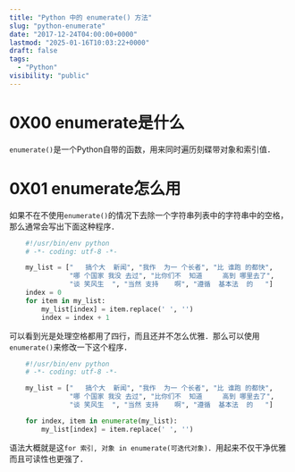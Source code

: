 ```yaml
---
title: "Python 中的 enumerate() 方法"
slug: "python-enumerate"
date: "2017-12-24T04:00:00+0000"
lastmod: "2025-01-16T10:03:22+0000"
draft: false
tags:
  - "Python"
visibility: "public"
---
```

# 0X00 enumerate是什么

`enumerate()`是一个Python自带的函数，用来同时遍历刻碟带对象和索引值．

# 0X01 enumerate怎么用

如果不在不使用`enumerate()`的情况下去除一个字符串列表中的字符串中的空格，那么通常会写出下面这种程序．

```python
    #!/usr/bin/env python
    # -*- coding: utf-8 -*-

    my_list = ["   搞个大  新闻", "我作  为一 个长者", "比 谁跑 的都快",
               "哪 个国家 我没 去过", "比你们不  知道     高到 哪里去了",
               "谈 笑风生  ", "当然 支持    啊", "遵循  基本法  的   "]
    index = 0
    for item in my_list:
        my_list[index] = item.replace(' ', '')
        index = index + 1
```

可以看到光是处理空格都用了四行，而且还并不怎么优雅．那么可以使用`enumerate()`来修改一下这个程序．

```python
    #!/usr/bin/env python
    # -*- coding: utf-8 -*-

    my_list = ["   搞个大  新闻", "我作  为一 个长者", "比 谁跑 的都快",
               "哪 个国家 我没 去过", "比你们不  知道     高到 哪里去了",
               "谈 笑风生  ", "当然 支持    啊", "遵循  基本法  的   "]

    for index, item in enumerate(my_list):
        my_list[index] = item.replace(' ', '')
```

语法大概就是这`for 索引, 对象 in enumerate(可迭代对象)`．用起来不仅干净优雅而且可读性也更强了．
